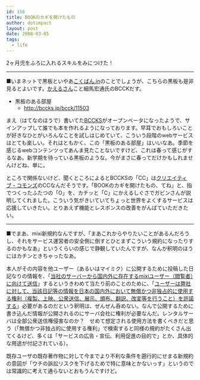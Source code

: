 ```yaml
---
id: 156
title: BOOKのカギを開けたもの
author: dotimpact
layout: post
date: 2008-03-05
tags:
  - life
---
```

2ヶ月児をふろに入れるスキルをみにつけた！

* * *

■いまネットで黒板といやあ[こくばん.in][1]のことでしょうが、こちらの黒板も是非見るとよいです。[かえるさん][2]こと細馬宏通氏のBCCKだす。

  * 黒板のある部屋 
      * <http://bccks.jp/bcck/11503>

まえ（はてなのほうで）書いてた[BCCKS][3]がオープンベータになったようで、サインアップして誰でも本を作れるようになっております。早耳でおもしろいことが好きなひとがいろんなことを試しはじめていて、こういう段階のwebサービスはとても楽しい。それはともかく、この「黒板のある部屋」はいいなあ。季節を感じるwebコンテンツってあんま見たことないですけど、これは春って感じがするなあ。新学期を待っている黒板のような。今がまさに春ってだけかもしれませんけどね、単に。

ところで関係ないけど、聞くところによるとBCCKSの「CC」は[クリエイティブ・コモンズ][4]のCCなんだそうです。「BOOKのカギを開けたもの、てね」と、指でつくったふたつの「O」を、カチッと「C」にかえるしぐさでガビンさんが説明してくれました。こういう気がきいていてちょっと世界をよくするサービスは応援していきたい。とりあえず機能とレスポンスの改善をがんばていただきたい。

* * *

■でまあ、mixi新規約なんですが、「まあこれからやりたいことがあるんだろうし、それをサービス運営者の安全側に倒すとひとまずこういう規約になったりするのかもなあ」というくらいの感じで静観していたんですが、なんか釈明のほうにはカチンときちゃったなあ。

本人がその内容を他ユーザー（あるいはマイミク）に公開するために投稿した日記なりの情報を、「[当社のサーバーから国内外に存在するmixiユーザー（閲覧者）に向けて送信][5]」するというきわめて当たり前のことのために、「[ユーザーは弊社に対して、当該日記等の情報を日本の国内外において無償かつ非独占的に使用する権利（複製、上映、公衆送信、展示、頒布、翻訳、改変等を行うこと）を許諾する][6]」必要があるのだという釈明は、ぜんぜん呑めない。なんで公開するために書き込んだ情報が公開されるのにサーバ会社に権利が必要なんだ。レンタルサーバは全部公衆送信権侵害なのか？　せめて想定される使用方法を書くべきだと思う（「無償かつ非独占的に使用する権利」で検索すると同様の規約がたくさん出てくるけど、多くは「サービスの広告・宣伝、利用促進の目的で」とか、具体的な用途が付記されている）。

既存ユーザの既存著作物に対して今までより不利な条件を遡行的にせまる新規約の意図が「ウチの訴訟リスクを下げるためで特に意味とかないっす」というのでは常識的に考えて通らないとおもうんですけど。

 [1]: http://kokuban.in/
 [2]: http://12kai.com/
 [3]: http://bccks.jp/
 [4]: http://www.creativecommons.jp/
 [5]: http://mixi.jp/release_info.pl
 [6]: http://mixi.jp/rules_sample.pl
